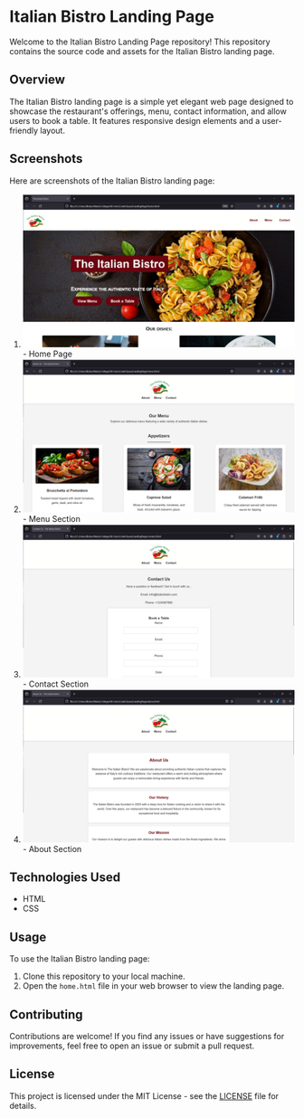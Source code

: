 # Italian Bistro Landing Page

Welcome to the Italian Bistro Landing Page repository! This repository contains the source code and assets for the Italian Bistro landing page.

## Overview

The Italian Bistro landing page is a simple yet elegant web page designed to showcase the restaurant's offerings, menu, contact information, and allow users to book a table. It features responsive design elements and a user-friendly layout.

## Screenshots

Here are screenshots of the Italian Bistro landing page:

1. ![Screenshot 1](images/sc1.png) - Home Page
2. ![Screenshot 2](images/sc2.png) - Menu Section
3. ![Screenshot 3](images/sc3.png) - Contact Section
4. ![Screenshot 4](images/sc4.png) - About Section

## Technologies Used

- HTML
- CSS

## Usage

To use the Italian Bistro landing page:

1. Clone this repository to your local machine.
2. Open the `home.html` file in your web browser to view the landing page.

## Contributing

Contributions are welcome! If you find any issues or have suggestions for improvements, feel free to open an issue or submit a pull request.

## License

This project is licensed under the MIT License - see the [LICENSE](LICENSE) file for details.

